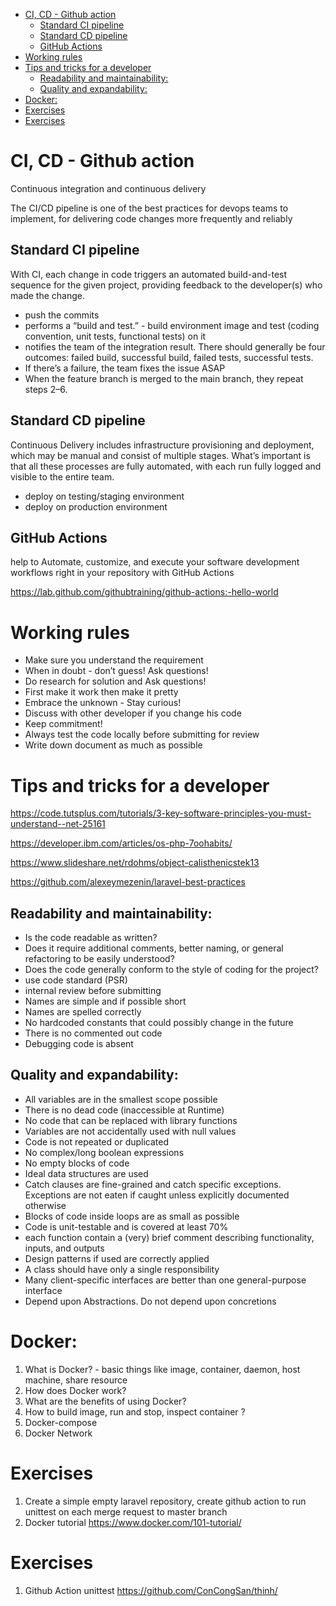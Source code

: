 - [CI, CD - Github action](#ci-cd---github-action)
  - [Standard CI pipeline](#standard-ci-pipeline)
  - [Standard CD pipeline](#standard-cd-pipeline)
  - [GitHub Actions](#github-actions)
- [Working rules](#working-rules)
- [Tips and tricks for a developer](#tips-and-tricks-for-a-developer)
  - [Readability and maintainability:](#readability-and-maintainability)
  - [Quality and expandability:](#quality-and-expandability)
- [Docker:](#docker)
- [Exercises](#exercises)
- [Exercises](#exercises-1)


# CI, CD - Github action

Continuous integration and continuous delivery

The CI/CD pipeline is one of the best practices for devops teams to implement, for delivering code changes more frequently and reliably

## Standard CI pipeline

With CI, each change in code triggers an automated build-and-test sequence for the given project, providing feedback to the developer(s) who made the change. 

- push the commits
- performs a “build and test.” - build environment image and test (coding convention, unit tests, functional tests) on it
- notifies the team of the integration result. There should generally be four outcomes: failed build, successful build, failed tests, successful tests.
- If there’s a failure, the team fixes the issue ASAP
- When the feature branch is merged to the main branch, they repeat steps 2–6.

## Standard CD pipeline

Continuous Delivery includes infrastructure provisioning and deployment, which may be manual and consist of multiple stages. What’s important is that all these processes are fully automated, with each run fully logged and visible to the entire team.

- deploy on testing/staging environment
- deploy on production environment

## GitHub Actions 

help to Automate, customize, and execute your software development workflows right in your repository with GitHub Actions

https://lab.github.com/githubtraining/github-actions:-hello-world

# Working rules

- Make sure you understand the requirement
- When in doubt - don’t guess! Ask questions!
- Do research for solution and Ask questions!
- First make it work then make it pretty
- Embrace the unknown - Stay curious!
- Discuss with other developer if you change his code
- Keep commitment!
- Always test the code locally before submitting for review
- Write down document as much as possible

# Tips and tricks for a developer

https://code.tutsplus.com/tutorials/3-key-software-principles-you-must-understand--net-25161

https://developer.ibm.com/articles/os-php-7oohabits/

https://www.slideshare.net/rdohms/object-calisthenicstek13

https://github.com/alexeymezenin/laravel-best-practices

## Readability and maintainability: 

- Is the code readable as written?  
- Does it require additional comments, better naming, or general refactoring to be easily understood?  
- Does the code generally conform to the style of coding for the project?
- use code standard (PSR)
- internal review before submitting
- Names are simple and if possible short
- Names are spelled correctly
- No hardcoded constants that could possibly change in the future
- There is no commented out code
- Debugging code is absent
 
 
## Quality and expandability:

 - All variables are in the smallest scope possible
 - There is no dead code (inaccessible at Runtime)
 - No code that can be replaced with library functions
 - Variables are not accidentally used with null values
 - Code is not repeated or duplicated
 - No complex/long boolean expressions
 - No empty blocks of code
 - Ideal data structures are used
 - Catch clauses are fine-grained and catch specific exceptions. Exceptions are not eaten if caught unless explicitly documented otherwise
 - Blocks of code inside loops are as small as possible
 - Code is unit-testable and is covered at least 70%
 - each function contain a (very) brief comment describing functionality, inputs, and outputs
 - Design patterns if used are correctly applied
 - A class should have only a single responsibility
 - Many client-specific interfaces are better than one general-purpose interface
 - Depend upon Abstractions. Do not depend upon concretions

# Docker:

1. What is Docker? - basic things like image, container, daemon, host machine, share resource
2. How does Docker work?
3. What are the benefits of using Docker?
4. How to build image, run and stop, inspect container ?
5. Docker-compose
6. Docker Network 

# Exercises

1. Create a simple empty laravel repository, create github action to run unittest on each merge request to master branch
2. Docker tutorial https://www.docker.com/101-tutorial/

# Exercises

1. Github Action unittest https://github.com/ConCongSan/thinh/